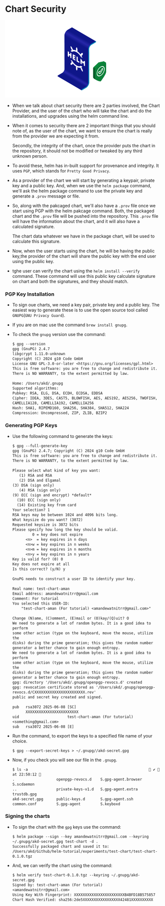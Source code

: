 # Chart Security

![](./imgs/Isometric_manuscript_feature_image_v1.1_gyxvrs.png)

- When we talk about chart security there are 2 parties involved, the Chart Provider, and the user of the chart who will take the chart and do the installations, and upgrades using the helm command line.

- When it comes to security there are 2 important things that you should note of, as the user of the chart, we want to ensure the chart is really from the provider we are expecting it from.

  Secondly, the integrity of the chart, once the provider puts the chart in the repository, it should not be modified or tweaked by any third unknown person.

- To avoid these, helm has in-built support for provenance and integrity. It uses `PGP`, which stands for `Pretty Good Privacy`.

- As a provider of the chart we will start by generating a keypair, private key and a public key. And, when we use the `helm package` command, we'll ask the helm package command to use the private key and generate a `.prov` message or file. 

- So, along with the pakcaged chart, we'll also have a `.prov` file once we start using PGP with the helm pakcage command. Both, the packaged chart and the `.prov` file will be pushed into the repository. This `.prov` file will have the information about the chart, and it will also have a calculated signature.

  The chart data whatever we have in the package chart, will be used to calculate this signature.

- Now, when the user starts using the chart, he will be having the public key,the provider of the chart will share the public key with the end user using the public key.

- tghe user can verify the chart using the `helm install --verify` command. These command will use this public key calculate signature on chart and both the signatures, and they should match.

### PGP Key Installation

- To sign oue charts, we need a key pair, private key and a public key. The easiest way to generate these is to use the open source tool called `GNUPG`(`GNU Privacy Guard`).

- If you are on mac use the command `brew install gnupg`.

- To check the `gnupg` version use the command:

  ```shell
  $ gpg --version
  gpg (GnuPG) 2.4.7
  libgcrypt 1.11.0-unknown
  Copyright (C) 2024 g10 Code GmbH
  License GNU GPL-3.0-or-later <https://gnu.org/licenses/gpl.html>
  This is free software: you are free to change and redistribute it.
  There is NO WARRANTY, to the extent permitted by law.
  
  Home: /Users/akd/.gnupg
  Supported algorithms:
  Pubkey: RSA, ELG, DSA, ECDH, ECDSA, EDDSA
  Cipher: IDEA, 3DES, CAST5, BLOWFISH, AES, AES192, AES256, TWOFISH,
  CAMELLIA128, CAMELLIA192, CAMELLIA256
  Hash: SHA1, RIPEMD160, SHA256, SHA384, SHA512, SHA224
  Compression: Uncompressed, ZIP, ZLIB, BZIP2
  ```

### Generating PGP Keys

- Use the following command to generate the keys:

  ```shell
  $ gpg --full-generate-key
  gpg (GnuPG) 2.4.7; Copyright (C) 2024 g10 Code GmbH
  This is free software: you are free to change and redistribute it.
  There is NO WARRANTY, to the extent permitted by law.
  
  Please select what kind of key you want:
     (1) RSA and RSA
     (2) DSA and Elgamal                                                                                (3) DSA (sign only)
     (4) RSA (sign only)                                                                                (9) ECC (sign and encrypt) *default*
    (10) ECC (sign only)
    (14) Existing key from card                                                                      Your selection? 1
  RSA keys may be between 1024 and 4096 bits long.                                                   What keysize do you want? (3072)
  Requested keysize is 3072 bits
  Please specify how long the key should be valid.
           0 = key does not expire
        <n>  = key expires in n days
        <n>w = key expires in n weeks
        <n>m = key expires in n months
        <n>y = key expires in n years
  Key is valid for? (0) 0
  Key does not expire at all
  Is this correct? (y/N) y
  
  GnuPG needs to construct a user ID to identify your key.
                                                                                                     Real name: test-chart-aman
  Email address: amandewatnitrr@gmail.com
  Comment: For tutorial
  You selected this USER-ID:
      "test-chart-aman (For tutorial) <amandewatnitrr@gmail.com>"
  
  Change (N)ame, (C)omment, (E)mail or (O)kay/(Q)uit? O
  We need to generate a lot of random bytes. It is a good idea to perform
  some other action (type on the keyboard, move the mouse, utilize the
  disks) during the prime generation; this gives the random number                                   generator a better chance to gain enough entropy.
  We need to generate a lot of random bytes. It is a good idea to perform
  some other action (type on the keyboard, move the mouse, utilize the
  disks) during the prime generation; this gives the random number                                   generator a better chance to gain enough entropy.
  gpg: directory '/Users/akd/.gnupg/openpgp-revocs.d' created
  gpg: revocation certificate stored as '/Users/akd/.gnupg/openpgp-revocs.d/CXXXXXXXXXXXXXXXXXXXXXXX.rev'
  public and secret key created and signed.
  
  pub   rsa3072 2025-06-08 [SC]
        XXXXXXXXXXXXXXXXXXXXXXXX
  uid                      test-chart-aman (For tutorial) <something@gmail.com>
  sub   rsa3072 2025-06-08 [E]
  ```
  
- Run the command, to export the keys to a specified file name of your choice.

  ```shell
  $ gpg --export-secret-keys > ~/.gnupg//akd-secret.gpg
  ```
  
- Now, if you check you will see our file in the `.gnupg`.

  ```shell
  $ ls -a                                                        ✔  at 22:50:12 
  .                   openpgp-revocs.d    S.gpg-agent.browser S.scdaemon
  ..                  private-keys-v1.d   S.gpg-agent.extra   trustdb.gpg
  akd-secret.gpg      public-keys.d       S.gpg-agent.ssh
  common.conf         S.gpg-agent         S.keyboxd
  ```
  
### Signing the charts

- To sign the chart with the `gpg` keys use the command:

  ```shell
  $ helm package --sign --key amandewatnitrr@gmail.com --keyring ~/.gnupg/akd-secret.gpg test-chart -d .
  Successfully packaged chart and saved it to: /Users/akd/Github/helm-tutorial/experiments/test-chart/test-chart-0.1.0.tgz
  ```
  
- And, we can verify the chart using the command:

  ```shell
  $ helm verify test-chart-0.1.0.tgz --keyring ~/.gnupg/akd-secret.gpg
  Signed by: test-chart-aman (For tutorial) <amandewatnitrr@gmail.com>
  Using Key With Fingerprint: XXXXXXXXXXXXXXXXXXXXXXXB4BFD18B575857
  Chart Hash Verified: sha256:2de5XXXXXXXXXXXXXXXXX42481XXXXXXXXXX
  ```


